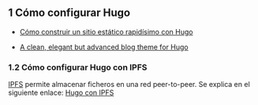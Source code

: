 ## 1 Cómo configurar Hugo

* [Cómo construir un sitio estático rapidísimo con Hugo](https://kinsta.com/es/blog/hugo-sitio-estatico/)

* [A clean, elegant but advanced blog theme for Hugo](https://hugoloveit.com/)

### 1.2 Cómo configurar Hugo con IPFS

[IPFS](https://www.gonzalezmas.es/post/2021-01-20-ipfs-en-pi) permite almacenar ficheros en una red peer-to-peer. Se explica en el siguiente enlace: [Hugo con IPFS](https://www.gonzalezmas.es/post/2021-01-11-blog-parte-1/)
